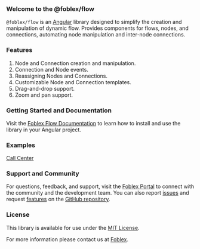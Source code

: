 ### Welcome to the @foblex/flow

`@foblex/flow` is an [Angular](https://angular.dev/) library designed to simplify the creation and manipulation of dynamic flow. Provides components for flows, nodes, and connections, automating node manipulation and inter-node connections.

### Features

1. Node and Connection creation and manipulation.
2. Connection and Node events.
3. Reassigning Nodes and Connections.
4. Customizable Node and Connection templates.
5. Drag-and-drop support.
6. Zoom and pan support.

### Getting Started and Documentation

Visit the [Foblex Flow Documentation](https://www.foblex.com/flow/documentation/get-started) to learn how to install and use the library in your Angular project.

### Examples

[Call Center](https://github.com/Foblex/f-flow-example)

### Support and Community

For questions, feedback, and support, visit the [Foblex Portal](https://www.foblex.com/flow/home) to connect with the community and the development team.
You can also report [issues](https://github.com/Foblex/flow/issues) and request [features](https://github.com/Foblex/flow/discussions) on the [GitHub repository](https://github.com/Foblex/flow).

### License

This library is available for use under the [MIT License](./LICENSE).

For more information please contact us at [Foblex](https://www.foblex.com/flow/home).

